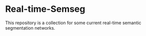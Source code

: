 # Real-time-Semseg
This repository is a collection for some current real-time semantic segmentation networks.
